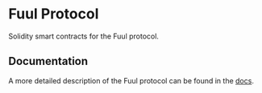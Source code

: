 # Fuul Protocol

Solidity smart contracts for the Fuul protocol.

## Documentation

A more detailed description of the Fuul protocol can be found in the [docs](https://docs.fuul.xyz/).
